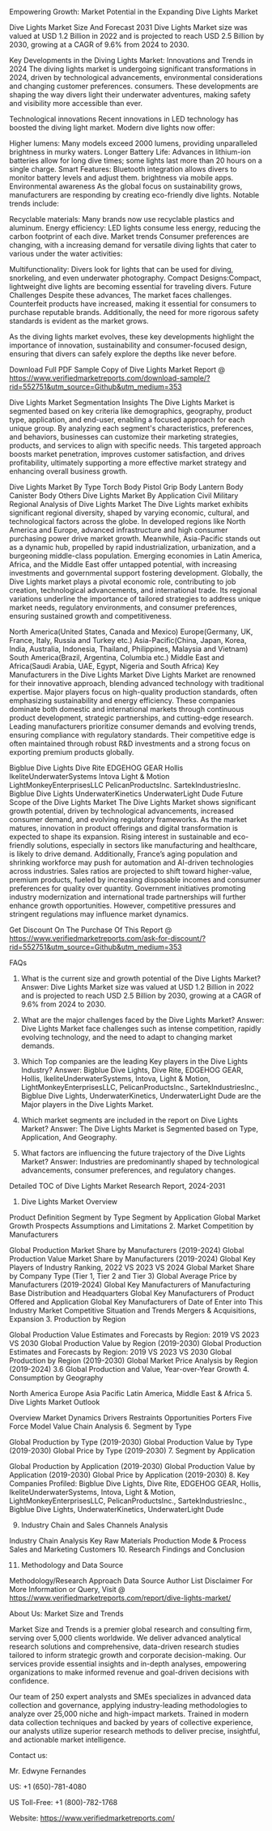 Empowering Growth: Market Potential in the Expanding Dive Lights Market


Dive Lights Market Size And Forecast 2031
Dive Lights Market size was valued at USD 1.2 Billion in 2022 and is projected to reach USD 2.5 Billion by 2030, growing at a CAGR of 9.6% from 2024 to 2030.

Key Developments in the Diving Lights Market: Innovations and Trends in 2024
The diving lights market is undergoing significant transformations in 2024, driven by technological advancements, environmental considerations and changing customer preferences. consumers. These developments are shaping the way divers light their underwater adventures, making safety and visibility more accessible than ever.

Technological innovations
Recent innovations in LED technology has boosted the diving light market. Modern dive lights now offer:

Higher lumens: Many models exceed 2000 lumens, providing unparalleled brightness in murky waters.
Longer Battery Life: Advances in lithium-ion batteries allow for long dive times; some lights last more than 20 hours on a single charge.
Smart Features: Bluetooth integration allows divers to monitor battery levels and adjust them. brightness via mobile apps.
Environmental awareness
As the global focus on sustainability grows, manufacturers are responding by creating eco-friendly dive lights. Notable trends include:

Recyclable materials: Many brands now use recyclable plastics and aluminum.
Energy efficiency: LED lights consume less energy, reducing the carbon footprint of each dive.
Market trends
Consumer preferences are changing, with a increasing demand for versatile diving lights that cater to various under the water activities:

Multifunctionality: Divers look for lights that can be used for diving, snorkeling, and even underwater photography.
Compact Designs:Compact, lightweight dive lights are becoming essential for traveling divers.
Future Challenges
Despite these advances, The market faces challenges. Counterfeit products have increased, making it essential for consumers to purchase reputable brands. Additionally, the need for more rigorous safety standards is evident as the market grows.

As the diving lights market evolves, these key developments highlight the importance of innovation, sustainability and consumer-focused design, ensuring that divers can safely explore the depths like never before.

Download Full PDF Sample Copy of Dive Lights Market Report @ https://www.verifiedmarketreports.com/download-sample/?rid=552751&utm_source=Github&utm_medium=353

Dive Lights Market Segmentation Insights
The Dive Lights Market is segmented based on key criteria like demographics, geography, product type, application, and end-user, enabling a focused approach for each unique group. By analyzing each segment's characteristics, preferences, and behaviors, businesses can customize their marketing strategies, products, and services to align with specific needs. This targeted approach boosts market penetration, improves customer satisfaction, and drives profitability, ultimately supporting a more effective market strategy and enhancing overall business growth.

Dive Lights Market By Type
Torch Body
Pistol Grip Body
Lantern Body
Canister Body
Others
Dive Lights Market By Application
Civil
Military
Regional Analysis of Dive Lights Market
The Dive Lights market exhibits significant regional diversity, shaped by varying economic, cultural, and technological factors across the globe. In developed regions like North America and Europe, advanced infrastructure and high consumer purchasing power drive market growth. Meanwhile, Asia-Pacific stands out as a dynamic hub, propelled by rapid industrialization, urbanization, and a burgeoning middle-class population. Emerging economies in Latin America, Africa, and the Middle East offer untapped potential, with increasing investments and governmental support fostering development. Globally, the Dive Lights market plays a pivotal economic role, contributing to job creation, technological advancements, and international trade. Its regional variations underline the importance of tailored strategies to address unique market needs, regulatory environments, and consumer preferences, ensuring sustained growth and competitiveness.

North America(United States, Canada and Mexico)
Europe(Germany, UK, France, Italy, Russia and Turkey etc.)
Asia-Pacific(China, Japan, Korea, India, Australia, Indonesia, Thailand, Philippines, Malaysia and Vietnam)
South America(Brazil, Argentina, Columbia etc.)
Middle East and Africa(Saudi Arabia, UAE, Egypt, Nigeria and South Africa)
Key Manufacturers in the Dive Lights Market
Dive Lights Market are renowned for their innovative approach, blending advanced technology with traditional expertise. Major players focus on high-quality production standards, often emphasizing sustainability and energy efficiency. These companies dominate both domestic and international markets through continuous product development, strategic partnerships, and cutting-edge research. Leading manufacturers prioritize consumer demands and evolving trends, ensuring compliance with regulatory standards. Their competitive edge is often maintained through robust R&D investments and a strong focus on exporting premium products globally.

Bigblue Dive Lights
Dive Rite
EDGEHOG GEAR
Hollis
IkeliteUnderwaterSystems
Intova
Light & Motion
LightMonkeyEnterprisesLLC
PelicanProductsInc.
SartekIndustriesInc.
Bigblue Dive Lights
UnderwaterKinetics
UnderwaterLight Dude
Future Scope of the Dive Lights Market
The Dive Lights Market shows significant growth potential, driven by technological advancements, increased consumer demand, and evolving regulatory frameworks. As the market matures, innovation in product offerings and digital transformation is expected to shape its expansion. Rising interest in sustainable and eco-friendly solutions, especially in sectors like manufacturing and healthcare, is likely to drive demand. Additionally, France’s aging population and shrinking workforce may push for automation and AI-driven technologies across industries. Sales ratios are projected to shift toward higher-value, premium products, fueled by increasing disposable incomes and consumer preferences for quality over quantity. Government initiatives promoting industry modernization and international trade partnerships will further enhance growth opportunities. However, competitive pressures and stringent regulations may influence market dynamics.

Get Discount On The Purchase Of This Report @ https://www.verifiedmarketreports.com/ask-for-discount/?rid=552751&utm_source=Github&utm_medium=353

FAQs
1. What is the current size and growth potential of the Dive Lights Market?
Answer: Dive Lights Market size was valued at USD 1.2 Billion in 2022 and is projected to reach USD 2.5 Billion by 2030, growing at a CAGR of 9.6% from 2024 to 2030.

2. What are the major challenges faced by the Dive Lights Market?
Answer: Dive Lights Market face challenges such as intense competition, rapidly evolving technology, and the need to adapt to changing market demands.

3. Which Top companies are the leading Key players in the Dive Lights Industry?
Answer: Bigblue Dive Lights, Dive Rite, EDGEHOG GEAR, Hollis, IkeliteUnderwaterSystems, Intova, Light & Motion, LightMonkeyEnterprisesLLC, PelicanProductsInc., SartekIndustriesInc., Bigblue Dive Lights, UnderwaterKinetics, UnderwaterLight Dude are the Major players in the Dive Lights Market.

4. Which market segments are included in the report on Dive Lights Market?
Answer: The Dive Lights Market is Segmented based on Type, Application, And Geography.

5. What factors are influencing the future trajectory of the Dive Lights Market?
Answer: Industries are predominantly shaped by technological advancements, consumer preferences, and regulatory changes.

Detailed TOC of Dive Lights Market Research Report, 2024-2031
1. Dive Lights Market Overview

Product Definition
Segment by Type
Segment by Application
Global Market Growth Prospects
Assumptions and Limitations
2. Market Competition by Manufacturers

Global Production Market Share by Manufacturers (2019-2024)
Global Production Value Market Share by Manufacturers (2019-2024)
Global Key Players of Industry Ranking, 2022 VS 2023 VS 2024
Global Market Share by Company Type (Tier 1, Tier 2 and Tier 3)
Global Average Price by Manufacturers (2019-2024)
Global Key Manufacturers of Manufacturing Base Distribution and Headquarters
Global Key Manufacturers of Product Offered and Application
Global Key Manufacturers of Date of Enter into This Industry
Market Competitive Situation and Trends
Mergers & Acquisitions, Expansion
3. Production by Region

Global Production Value Estimates and Forecasts by Region: 2019 VS 2023 VS 2030
Global Production Value by Region (2019-2030)
Global Production Estimates and Forecasts by Region: 2019 VS 2023 VS 2030
Global Production by Region (2019-2030)
Global Market Price Analysis by Region (2019-2024) 3.6 Global Production and Value, Year-over-Year Growth
4. Consumption by Geography

North America
Europe
Asia Pacific
Latin America, Middle East & Africa
5. Dive Lights Market Outlook

Overview
Market Dynamics
Drivers
Restraints
Opportunities
Porters Five Force Model
Value Chain Analysis 
6. Segment by Type

Global Production by Type (2019-2030)
Global Production Value by Type (2019-2030)
Global Price by Type (2019-2030)
7. Segment by Application

Global Production by Application (2019-2030)
Global Production Value by Application (2019-2030)
Global Price by Application (2019-2030)
8. Key Companies Profiled: Bigblue Dive Lights, Dive Rite, EDGEHOG GEAR, Hollis, IkeliteUnderwaterSystems, Intova, Light & Motion, LightMonkeyEnterprisesLLC, PelicanProductsInc., SartekIndustriesInc., Bigblue Dive Lights, UnderwaterKinetics, UnderwaterLight Dude

9. Industry Chain and Sales Channels Analysis

Industry Chain Analysis
Key Raw Materials
Production Mode & Process
Sales and Marketing
Customers
10. Research Findings and Conclusion

11. Methodology and Data Source

Methodology/Research Approach
Data Source
Author List
Disclaimer
For More Information or Query, Visit @ https://www.verifiedmarketreports.com/report/dive-lights-market/

About Us: Market Size and Trends

Market Size and Trends is a premier global research and consulting firm, serving over 5,000 clients worldwide. We deliver advanced analytical research solutions and comprehensive, data-driven research studies tailored to inform strategic growth and corporate decision-making. Our services provide essential insights and in-depth analyses, empowering organizations to make informed revenue and goal-driven decisions with confidence.

Our team of 250 expert analysts and SMEs specializes in advanced data collection and governance, applying industry-leading methodologies to analyze over 25,000 niche and high-impact markets. Trained in modern data collection techniques and backed by years of collective experience, our analysts utilize superior research methods to deliver precise, insightful, and actionable market intelligence.

Contact us:

Mr. Edwyne Fernandes

US: +1 (650)-781-4080

US Toll-Free: +1 (800)-782-1768

Website: https://www.verifiedmarketreports.com/
